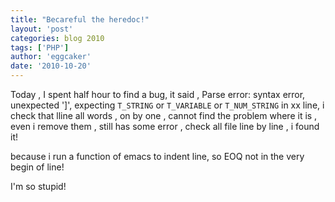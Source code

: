 ```yaml
---
title: "Becareful the heredoc!"
layout: 'post'
categories: blog 2010
tags: ['PHP']
author: 'eggcaker'
date: '2010-10-20'
--- 
```


Today , I spent half hour to find a bug, it said , Parse error: syntax error,
unexpected ']', expecting `T_STRING` or `T_VARIABLE` or `T_NUM_STRING` in xx
line, i check that lline all words , on by one , cannot find the problem where
it is , even i remove them , still has some error , check all file line by
line , i found it!

because i run a function of emacs to indent line, so EOQ not in the very begin
of line!

I'm so stupid!

